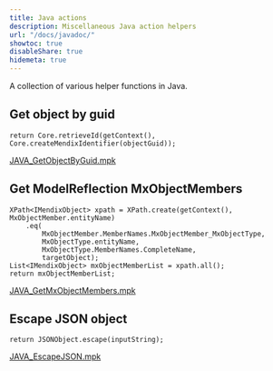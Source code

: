 ```yaml
---
title: Java actions
description: Miscellaneous Java action helpers
url: "/docs/javadoc/"
showtoc: true
disableShare: true
hidemeta: true
---
```


A collection of various helper functions in Java.

## Get object by guid

`return Core.retrieveId(getContext(), Core.createMendixIdentifier(objectGuid));`

[JAVA_GetObjectByGuid.mpk](/mpk/JAVA_GetObjectByGuid.mpk)

## Get ModelReflection MxObjectMembers

```
XPath<IMendixObject> xpath = XPath.create(getContext(), MxObjectMember.entityName)
    .eq(
        MxObjectMember.MemberNames.MxObjectMember_MxObjectType,
        MxObjectType.entityName,
        MxObjectType.MemberNames.CompleteName,
        targetObject);
List<IMendixObject> mxObjectMemberList = xpath.all();
return mxObjectMemberList;
```

[JAVA_GetMxObjectMembers.mpk](/mpk/JAVA_GetMxObjectMembers.mpk)

## Escape JSON object

`return JSONObject.escape(inputString);`

[JAVA_EscapeJSON.mpk](/mpk/JAVA_EscapeJSON.mpk)